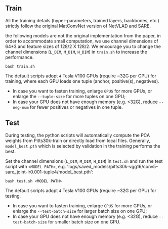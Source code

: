 ## Train

All the training details (hyper-parameters, trained layers, backbones, etc.) strictly follow the original MatConvNet version of NetVLAD and SARE. 

the following models are not the original implementation from the paper, in order to accommodate small computation, we use channel dimensions of 64*3 and feature sizes of 128/2 X 128/2. We encourage you to change the channel dimensions (`L_DIM`, `M_DIM`, `H_DIM`) in `train.sh` to increase the performance.

```shell
bash train.sh
```

The default scripts adopt `4` Tesla V100 GPUs (require ~32G per GPU) for training, where each GPU loads one tuple (anchor, positive(s), negatives).
+ In case you want to fasten training, enlarge `GPUS` for more GPUs, or enlarge the `--tuple-size` for more tuples on one GPU;
+ In case your GPU does not have enough memory (e.g. <32G), reduce `--neg-num` for fewer positives or negatives in one tuple.

## Test

During testing, the python scripts will automatically compute the PCA weights from Pitts30k-train or directly load from local files. Generally, `model_best.pth` which is selected by validation in the training performs the best.

Set the channel dimensions (`L_DIM`, `M_DIM`, `H_DIM`) in `test.sh` and run the test script with `<MODEL PATH>`, e.g. 'logs/saved_models/pitts30k-vgg16/conv5-sare_joint-lr0.001-tuple4/model_best.pth':

```shell
bash test.sh <MODEL PATH>
```

The default scripts adopt `4` Tesla V100 GPUs (require ~32G per GPU) for testing.
+ In case you want to fasten training, enlarge `GPUS` for more GPUs, or enlarge the `--test-batch-size` for larger batch size on one GPU;
+ In case your GPU does not have enough memory (e.g. <32G), reduce `--test-batch-size` for smaller batch size on one GPU.